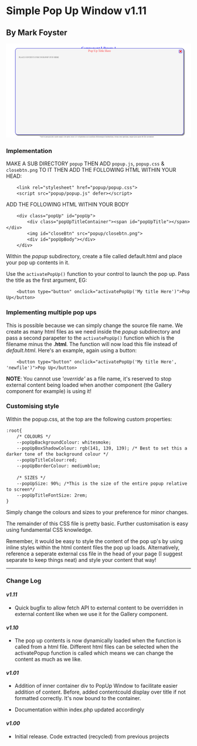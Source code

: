 
# Simple Pop Up Window v1.11           
## By Mark Foyster                 
   
![Screen shot of Pop Up Window](popupss.png)

### Implementation

MAKE A SUB DIRECTORY `popup` THEN ADD `popup.js`, `popup.css` & `closebtn.png` TO IT
THEN ADD THE FOLLOWING HTML WITHIN YOUR HEAD:


```
    <link rel="stylesheet" href="popup/popup.css">
    <script src="popup/popup.js" defer></script>
```
    
ADD THE FOLLOWING HTML WITHIN YOUR BODY

```
    <div class="popUp" id="popUp">
        <div class="popUpTitleContainer"><span id="popUpTitle"></span></div>
        <img id="closeBtn" src="popup/closebtn.png">
        <div id="popUpBody"></div>     
    </div>
```  

Within the *popup* subdirectory, create a file called default.html and place your pop up contents in it.

Use the `activatePopUp()` function to your control to launch the pop up. Pass the title as the first argument, EG:

```
    <button type="button" onclick="activatePopUp('My title Here')">Pop Up</button>
```

### Implementing multiple pop ups

This is possible because we can simply change the source file name. We create as many html files as we need inside the *popup* subdirectory and pass a second parapeter to the `activatePopUp()` function which is the filename minus the **.html**. The function will now load this file instead of *default.html*. Here's an example, again using a button:

```
    <button type="button" onclick="activatePopUp('My title Here', 'newfile')">Pop Up</button>
```

**NOTE**: You cannot use *'override'* as a file name, it's reserved to stop external content being loaded when another component (the Gallery component for example) is using it!

### Customising style

Within the popup.css, at the top are the following custom properties:


```
:root{
    /* COLOURS */
    --popUpBackgroundColour: whitesmoke; 
    --popUpBoxShadowColour: rgb(141, 139, 139); /* Best to set this a darker tone of the background colour */
    --popUpTitleColour:red;
    --popUpBorderColour: mediumblue;
    
    /* SIZES */
    --popUpSize: 90%; /*This is the size of the entire popup relative to screen*/
    --popUpTitleFontSize: 2rem;
}

```

Simply change the colours and sizes to your preference for minor changes.

The remainder of this CSS file is pretty basic. Further customisation is easy using fundamental CSS knowledge.

Remember, it would be easy to style the content of the pop up's by using inline styles within the html content files the pop up loads. Alternatively, reference a seperate external css file in the head of your page (I suggest separate to keep things neat) and style your content that way!

---

### Change Log

#### *v1.11*

- Quick bugfix to allow fetch API to external content to be overridden in external content like when we use it for the Gallery component.

#### *v1.10*

- The pop up contents is now dynamically loaded when the function is called from a html file. Different html files can be selected when the activatePopup function is called which means we can change the content as much as we like.

#### *v1.01* 

- Addition of inner container div to PopUp Window to facilitate easier addition of content. Before, added contentcould display over title if not formatted correctly. It's now bound to the container.

- Documentation within index.php updated accordingly 

#### *v1.00* 

- Initial release. Code extracted (recycled) from previous projects